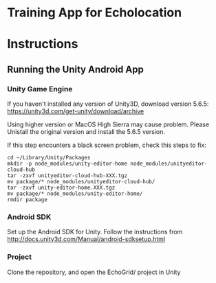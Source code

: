 **Training App for Echolocation**
==============================

# Instructions
## Running the Unity Android App

### Unity Game Engine
If you haven't installed any version of Unity3D, download version 5.6.5:
https://unity3d.com/get-unity/download/archive

Using higher version or MacOS High Sierra may cause problem. Please Unistall the original version and install the 5.6.5 version.

If this step encounters a black screen problem, check this steps to fix:

```
cd ~/Library/Unity/Packages
mkdir -p node_modules/unity-editor-home node_modules/unityeditor-cloud-hub
tar -zxvf unityeditor-cloud-hub-XXX.tgz
mv package/* node_modules/unityeditor-cloud-hub/
tar -zxvf unity-editor-home.XXX.tgz
mv package/* node_modules/unity-editor-home/
rmdir package
```


### Android SDK
Set up the Android SDK for Unity. Follow the instructions from http://docs.unity3d.com/Manual/android-sdksetup.html

### Project
Clone the repository, and open the EchoGrid/ project in Unity
